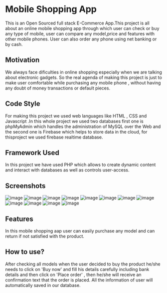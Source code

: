 # Mobile Shopping App
This is an Open Sourced full stack E-Commerce App.This project is all about an online mobile shopping app through which user can check or buy any type of mobile, user can compare any model,price and features with other mobile phones. User can also order any phone using net banking or by cash.


## Motivation
We always face dificulties in online shopping especially when we are talking about electronic gadgets. So the real agenda of making this project is just to make  user comfortable while purchasing any mobile phone , without having any doubt of money transactions or default pieces.

## Code Style
For making this project we used web languages like HTML , CSS and Javascript .In this whole project we used two databases first one is
phpMyAdmin which handles the administration of MySQL over the Web and the second one is Firebase which helps to store data in the cloud, for thisproject we used firebase realtime database.

## Framework Used
In this project we have used PHP which allows to create dynamic content and interact with databases as well as controls user-access.

## Screenshots
![image](https://user-images.githubusercontent.com/57362149/178138578-6dadc467-d260-4b5e-9dc9-d30288a68dce.png)
![image](https://user-images.githubusercontent.com/57362149/178140130-2dbe8f16-e094-4a63-9188-9c4064d7333d.png)
![image](https://user-images.githubusercontent.com/57362149/178140145-c097292e-0137-4dc7-aba7-285d4d9cee23.png)
![image](https://user-images.githubusercontent.com/57362149/178140854-d51d3cc3-67a2-4751-8436-ec53982822ce.png)
![image](https://user-images.githubusercontent.com/57362149/178140867-fb45ddcc-3e98-41ac-82b7-ee5ba6bc5108.png)
![image](https://user-images.githubusercontent.com/57362149/178140876-b7b06c87-0a48-4f89-97bc-320a1eed25a1.png)
![image](https://user-images.githubusercontent.com/57362149/178140886-c426daf5-ac41-4774-8358-acbafaefa26f.png)
![image](https://user-images.githubusercontent.com/57362149/178140892-c61a7455-a7c3-4f6e-8526-fe767a6d0cc7.png)
![image](https://user-images.githubusercontent.com/57362149/178140898-06ee89c0-162d-4c7d-974f-4bc85f3326e3.png)
![image](https://user-images.githubusercontent.com/57362149/178140940-9e4dc537-1180-42dd-a02b-c17c0814094e.png)
![image](https://user-images.githubusercontent.com/57362149/178140972-f381a082-3ed5-4d4f-8b45-4f484ddeb9cd.png)
![image](https://user-images.githubusercontent.com/57362149/178140988-cdb20c3f-f35a-4300-8cd8-175fa776c82b.png)




## Features
In this mobile shopping aap user can easily purchase any model and can return if not satisfied with the product.

## How to use?
After checking all models when the user decided to buy the product he/she needs to click on 'Buy now' and fill his details carefully including bank details and then click on 'Place order' , then he/she will receive an confirmation text that the order is placed. All the information of user will automatically saved in our database.
